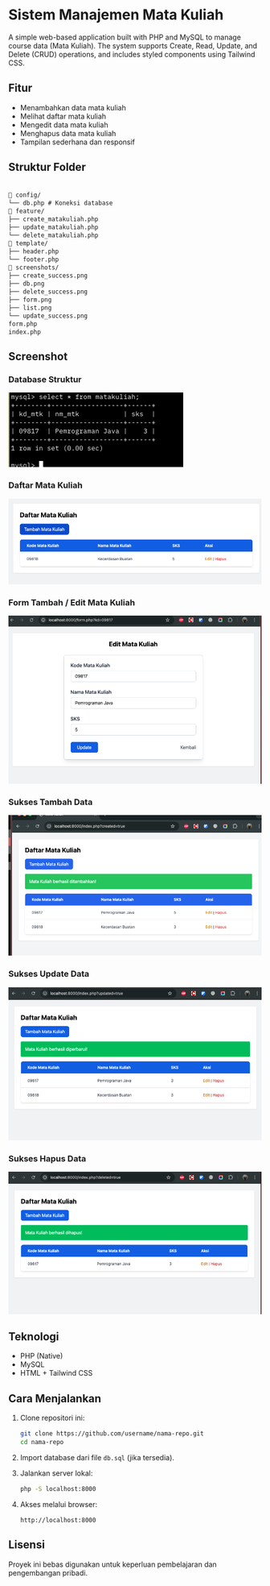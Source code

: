 # Sistem Manajemen Mata Kuliah

A simple web-based application built with PHP and MySQL to manage course data (Mata Kuliah). The system supports Create, Read, Update, and Delete (CRUD) operations, and includes styled components using Tailwind CSS.

## Fitur

- Menambahkan data mata kuliah
- Melihat daftar mata kuliah
- Mengedit data mata kuliah
- Menghapus data mata kuliah
- Tampilan sederhana dan responsif

## Struktur Folder

```

📁 config/
└── db.php # Koneksi database
📁 feature/
├── create_matakuliah.php
├── update_matakuliah.php
└── delete_matakuliah.php
📁 template/
├── header.php
└── footer.php
📁 screenshots/
├── create_success.png
├── db.png
├── delete_success.png
├── form.png
├── list.png
└── update_success.png
form.php
index.php

```

## Screenshot

### Database Struktur

![Database Struktur](screenshots/db.png)

### Daftar Mata Kuliah

![List Mata Kuliah](screenshots/list.png)

### Form Tambah / Edit Mata Kuliah

![Form Mata Kuliah](screenshots/form.png)

### Sukses Tambah Data

![Sukses Create](screenshots/create_success.png)

### Sukses Update Data

![Sukses Update](screenshots/update_success.png)

### Sukses Hapus Data

![Sukses Delete](screenshots/delete_success.png)

## Teknologi

- PHP (Native)
- MySQL
- HTML + Tailwind CSS

## Cara Menjalankan

1. Clone repositori ini:

   ```bash
   git clone https://github.com/username/nama-repo.git
   cd nama-repo
   ```

2. Import database dari file `db.sql` (jika tersedia).

3. Jalankan server lokal:

   ```bash
   php -S localhost:8000
   ```

4. Akses melalui browser:

   ```
   http://localhost:8000
   ```

## Lisensi

Proyek ini bebas digunakan untuk keperluan pembelajaran dan pengembangan pribadi.
